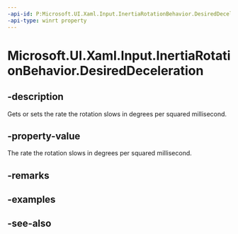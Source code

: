 ```yaml
---
-api-id: P:Microsoft.UI.Xaml.Input.InertiaRotationBehavior.DesiredDeceleration
-api-type: winrt property
---
```


<!-- Property syntax
public double DesiredDeceleration { get;  set; }
-->

# Microsoft.UI.Xaml.Input.InertiaRotationBehavior.DesiredDeceleration

## -description
Gets or sets the rate the rotation slows in degrees per squared millisecond.

## -property-value
The rate the rotation slows in degrees per squared millisecond.

## -remarks

## -examples

## -see-also
